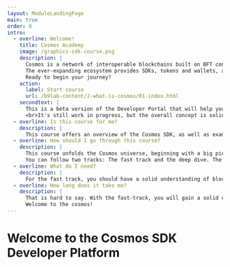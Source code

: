 ```yaml
---
layout: ModuleLandingPage
main: true
order: 0
intro:
  - overline: Welcome!
    title: Cosmos Academy
    image: /graphics-sdk-course.png
    description: |
      Cosmos is a network of interoperable blockchains built on BFT consensus.<br/><br/>
      The ever-expanding ecosystem provides SDKs, tokens and wallets, applications and services. Discover the Cosmos SDK and develop application-specific blockchains.<br/><br/>
      Ready to begin your journey?
    action: 
      label: Start course
      url: /b9lab-content/2-what-is-cosmos/01-index.html
    secondtext: |
      This is a beta version of the Developer Portal that will help you take your first steps with the Cosmos sdk.
      <br>It's still work in progress, but the overall concept is solid. We would be grateful for your feedback. At the end of each are three icons to rate the page and a small box where you can give us feedback about things to improve. Enjoy your journey through the portal and good luck with the HackAtom!
  - overline: Is this course for me?
    description: |
      This course offers an overview of the Cosmos SDK, as well as examples and exercises to help developers get a quick start.
  - overline: How should I go through this course?
    description: |
      This course unfolds the Cosmos universe, beginning with a big picture perspective and later revealing how to create your own application-specific blockchain with the Cosmos SDK.<br/>
      You can follow two tracks: The fast track and the deep dive. The fast track gives you a solid overview of the Cosmos SDK, its components, and dApps in Cosmos. The deep dive takes you through hands-on exercises to put theory into practice – showcasing how to address application concerns when developing such as managing gas fees and cross-chain communication, working with Starport, running a node, and understanding CosmWasm and CosmJS. All sections are tagged accordingly as “Fast track” or “Deep dive”. A look into all chapters is recommended as a basic understanding helps when things get tricky.
  - overline: What do I need?
    description: |
      For the fast track, you should have a solid understanding of blockchain technology and be familiar with decentralized applications. The deep dives are specially designed for experienced developers.
  - overline: How long does it take me?
    description: |
      That is hard to say. With the fast-track, you will gain a solid understanding of Cosmos and its SDK. This might be a matter of just an hour or two. The time you spend on the deep dive depends on you – there are endless possibilities to discover. <br/><br/>
      Welcome to the cosmos!
---
```


# Welcome to the Cosmos SDK Developer Platform
